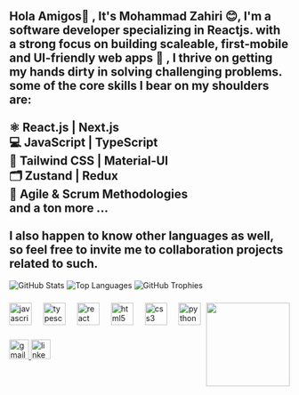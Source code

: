 <h2 align="left">Hola Amigos👋 , It's Mohammad Zahiri 😊, I'm a software developer specializing in Reactjs. with a strong focus on building scaleable, first-mobile and UI-friendly web apps 🚀 , I thrive on getting my hands dirty in solving challenging problems.<br>some of the core skills I bear on my shoulders are:<br><br>⚛️ React.js | Next.js<br>💻 JavaScript | TypeScript<br>🎨 Tailwind CSS | Material-UI<br>🗂️ Zustand | Redux<br>📅 Agile & Scrum Methodologies<br>and a ton more ...<br><br>I also happen to know other languages as well, so feel free to invite me to collaboration projects related to such.</h2>

![GitHub Stats](https://github-readme-stats.vercel.app/api?username=mzahirinia&show_icons=true&theme=dark)
![Top Languages](https://github-readme-stats.vercel.app/api/top-langs/?username=mzahirinia&layout=compact&theme=dark)
![GitHub Trophies](https://github-profile-trophy.vercel.app/?username=mzahirinia&theme=darkhub)

###

<img align="right" height="150" src="https://imgflip.com/gif/9h7zvb"  />

###

<div align="left">
  <img src="https://cdn.jsdelivr.net/gh/devicons/devicon/icons/javascript/javascript-plain.svg" height="40" alt="javascript logo"  />
  <img width="13" />
  <img src="https://cdn.jsdelivr.net/gh/devicons/devicon/icons/typescript/typescript-plain.svg" height="40" alt="typescript logo"  />
  <img width="13" />
  <img src="https://cdn.jsdelivr.net/gh/devicons/devicon/icons/react/react-original.svg" height="40" alt="react logo"  />
  <img width="13" />
  <img src="https://cdn.jsdelivr.net/gh/devicons/devicon/icons/html5/html5-plain.svg" height="40" alt="html5 logo"  />
  <img width="13" />
  <img src="https://cdn.jsdelivr.net/gh/devicons/devicon/icons/css3/css3-plain.svg" height="40" alt="css3 logo"  />
  <img width="13" />
  <img src="https://cdn.jsdelivr.net/gh/devicons/devicon/icons/python/python-plain.svg" height="40" alt="python logo"  />
</div>

###

<div align="left">
  <a href="zahiriniamahyar@gmail.com" target="_blank">
    <img src="https://img.shields.io/static/v1?message=Gmail&logo=gmail&label=&color=D14836&logoColor=white&labelColor=&style=for-the-badge" height="35" alt="gmail logo"  />
  </a>
  <a href="https://www.linkedin.com/in/mohammad-zahirinia/" target="_blank">
    <img src="https://img.shields.io/static/v1?message=LinkedIn&logo=linkedin&label=&color=0077B5&logoColor=white&labelColor=&style=for-the-badge" height="35" alt="linkedin logo"  />
  </a>
</div>

###
